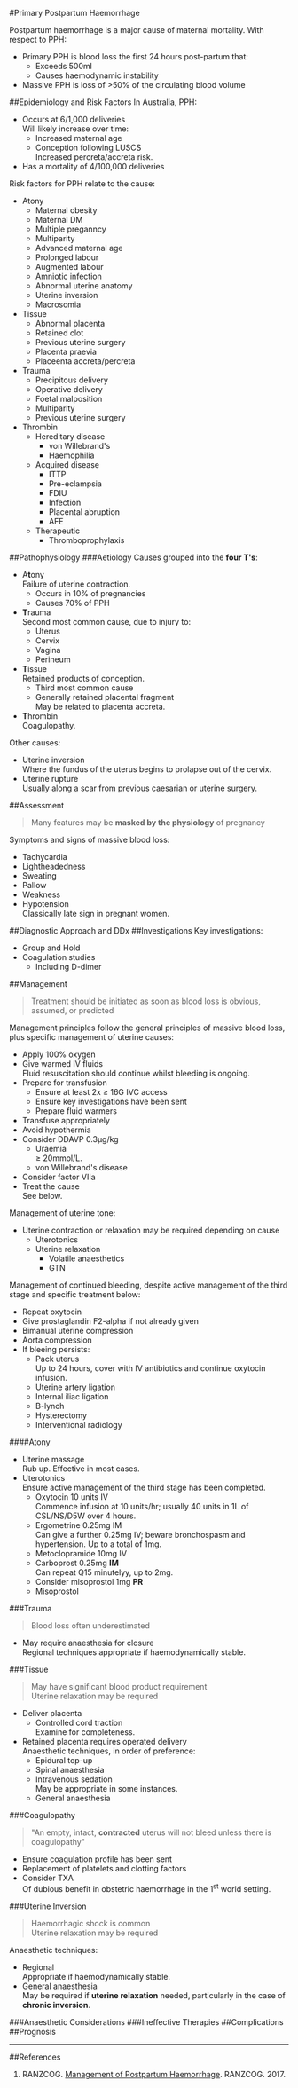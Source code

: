 #Primary Postpartum Haemorrhage

Postpartum haemorrhage is a major cause of maternal mortality. With respect to PPH:
* Primary PPH is blood loss the first 24 hours post-partum that:
	* Exceeds 500ml
	* Causes haemodynamic instability
* Massive PPH is loss of >50% of the circulating blood volume

##Epidemiology and Risk Factors
In Australia, PPH:
* Occurs at 6/1,000 deliveries  
Will likely increase over time:
	* Increased maternal age
	* Conception following LUSCS  
	Increased percreta/accreta risk.
* Has a mortality of 4/100,000 deliveries


Risk factors for PPH relate to the cause:
* Atony
	* Maternal obesity
	* Maternal DM
	* Multiple preganncy
	* Multiparity
	* Advanced maternal age
	* Prolonged labour
	* Augmented labour
	* Amniotic infection
	* Abnormal uterine anatomy
	* Uterine inversion
	* Macrosomia
* Tissue
	* Abnormal placenta
	* Retained clot
	* Previous uterine surgery
	* Placenta praevia
	* Placeenta accreta/percreta
* Trauma
	* Precipitous delivery
	* Operative delivery
	* Foetal malposition
	* Multiparity
	* Previous uterine surgery
* Thrombin
	* Hereditary disease  
		* von Willebrand's
		* Haemophilia
	* Acquired disease
		* ITTP
		* Pre-eclampsia
		* FDIU
		* Infection
		* Placental abruption
		* AFE
	* Therapeutic
		* Thromboprophylaxis

##Pathophysiology
###Aetiology
Causes grouped into the **four T's**:
* A**t**ony  
Failure of uterine contraction.
	* Occurs in 10% of pregnancies
	* Causes 70% of PPH
* **T**rauma  
Second most common cause, due to injury to:
	* Uterus
	* Cervix
	* Vagina
	* Perineum
* **T**issue  
Retained products of conception.
	* Third most common cause
	* Generally retained placental fragment  
	May be related to placenta accreta.
* **T**hrombin  
Coagulopathy.

Other causes:
* Uterine inversion  
Where the fundus of the uterus begins to prolapse out of the cervix.
* Uterine rupture  
Usually along a scar from previous caesarian or uterine surgery.


##Assessment
> Many features may be **masked by the physiology** of pregnancy

Symptoms and signs of massive blood loss:
* Tachycardia
* Lightheadedness
* Sweating
* Pallow
* Weakness
* Hypotension  
Classically late sign in pregnant women.

##Diagnostic Approach and DDx
##Investigations
Key investigations:
* Group and Hold
* Coagulation studies
	* Including D-dimer

##Management
> Treatment should be initiated as soon as blood loss is obvious, assumed, or predicted

Management principles follow the general principles of massive blood loss, plus specific management of uterine causes:
* Apply 100% oxygen
* Give warmed IV fluids  
Fluid resuscitation should continue whilst bleeding is ongoing.
* Prepare for transfusion
	* Ensure at least 2x ≥ 16G IVC access
	* Ensure key investigations have been sent
	* Prepare fluid warmers
* Transfuse appropriately
* Avoid hypothermia
* Consider DDAVP 0.3μg/kg
	* Uraemia  
	≥ 20mmol/L.
	* von Willebrand's disease
* Consider factor VIIa
* Treat the cause  
See below.


Management of uterine tone:
* Uterine contraction or relaxation may be required depending on cause
	* Uterotonics
	* Uterine relaxation
		* Volatile anaesthetics
		* GTN




Management of continued bleeding, despite active management of the third stage and specific treatment below:
* Repeat oxytocin
* Give prostaglandin F2-alpha if not already given
* Bimanual uterine compression
* Aorta compression
* If bleeing persists:
	* Pack uterus  
	Up to 24 hours, cover with IV antibiotics and continue oxytocin infusion.
	* Uterine artery ligation
	* Internal iliac ligation
	* B-lynch
	* Hysterectomy
	* Interventional radiology


####Atony
* Uterine massage  
Rub up. Effective in most cases.
* Uterotonics  
Ensure active management of the third stage has been completed.
	* Oxytocin 10 units IV  
	Commence infusion at 10 units/hr; usually 40 units in 1L of CSL/NS/D5W over 4 hours.
	* Ergometrine 0.25mg IM  
	Can give a further 0.25mg IV; beware bronchospasm and hypertension. Up to a total of 1mg.
	* Metoclopramide 10mg IV
	* Carboprost 0.25mg **IM**  
	Can repeat Q15 minutelyy, up to 2mg.
	* Consider misoprostol 1mg **PR**
	* Misoprostol


###Trauma
> Blood loss often underestimated

* May require anaesthesia for closure  
Regional techniques appropriate if haemodynamically stable.


###Tissue
> May have significant blood product requirement  
> Uterine relaxation may be required

* Deliver placenta
	* Controlled cord traction  
	Examine for completeness.
* Retained placenta requires operated delivery  
Anaesthetic techniques, in order of preference:  
	* Epidural top-up
	* Spinal anaesthesia
	* Intravenous sedation  
	May be appropriate in some instances.
	* General anaesthesia

###Coagulopathy
>"An empty, intact, **contracted** uterus will not bleed unless there is coagulopathy"

* Ensure coagulation profile has been sent
* Replacement of platelets and clotting factors
* Consider TXA  
Of dubious benefit in obstetric haemorrhage in the 1<sup>st</sup> world setting.

###Uterine Inversion
>Haemorrhagic shock is common  
>Uterine relaxation may be required

Anaesthetic techniques:
* Regional  
Appropriate if haemodynamically stable.
* General anaesthesia  
May be required if **uterine relaxation** needed, particularly in the case of **chronic inversion**.


###Anaesthetic Considerations
###Ineffective Therapies
##Complications
##Prognosis

---
##References
1. RANZCOG. [Management of Postpartum Haemorrhage](https://www.ranzcog.edu.au/RANZCOG_SITE/media/RANZCOG-MEDIA/Women%27s%20Health/Statement%20and%20guidelines/Clinical-Obstetrics/Management-of-Postpartum-Haemorrhage-(C-Obs-43)-Review-July-2017.pdf?ext=.pdf). RANZCOG. 2017.